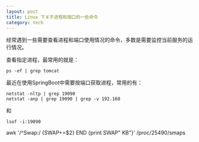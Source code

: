 ```yaml
---
layout: post
title: Linux 下关于进程和端口的一些命令
category: tech
---
```


经常遇到一些需要查看进程和端口使用情况的命令，多数是需要监控当前服务的运行情况。

查看指定进程，最常用的就是：
```
ps -ef | grep tomcat
```

最近在使用SpringBoot中需要按端口获取进程，常用的有：
```
netstat -nltp | grep 19090
netstat -anp | grep 19090 | grep -v 192.168
```
和
```
lsof -i:19090
```


awk '/^Swap:/ {SWAP+=$2} END {print SWAP" KB"}' /proc/25490/smaps
